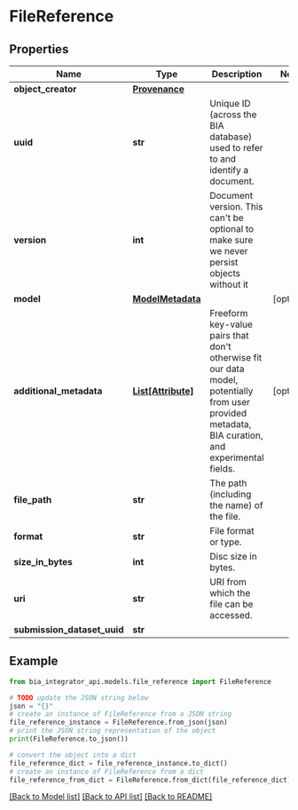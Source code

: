 # FileReference


## Properties

Name | Type | Description | Notes
------------ | ------------- | ------------- | -------------
**object_creator** | [**Provenance**](Provenance.md) |  | 
**uuid** | **str** | Unique ID (across the BIA database) used to refer to and identify a document. | 
**version** | **int** | Document version. This can&#39;t be optional to make sure we never persist objects without it | 
**model** | [**ModelMetadata**](ModelMetadata.md) |  | [optional] 
**additional_metadata** | [**List[Attribute]**](Attribute.md) | Freeform key-value pairs that don&#39;t otherwise fit our data model, potentially from user provided metadata, BIA curation, and experimental fields. | [optional] 
**file_path** | **str** | The path (including the name) of the file. | 
**format** | **str** | File format or type. | 
**size_in_bytes** | **int** | Disc size in bytes. | 
**uri** | **str** | URI from which the file can be accessed. | 
**submission_dataset_uuid** | **str** |  | 

## Example

```python
from bia_integrator_api.models.file_reference import FileReference

# TODO update the JSON string below
json = "{}"
# create an instance of FileReference from a JSON string
file_reference_instance = FileReference.from_json(json)
# print the JSON string representation of the object
print(FileReference.to_json())

# convert the object into a dict
file_reference_dict = file_reference_instance.to_dict()
# create an instance of FileReference from a dict
file_reference_from_dict = FileReference.from_dict(file_reference_dict)
```
[[Back to Model list]](../README.md#documentation-for-models) [[Back to API list]](../README.md#documentation-for-api-endpoints) [[Back to README]](../README.md)


